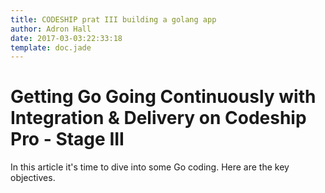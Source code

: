 ```yaml
---
title: CODESHIP prat III building a golang app
author: Adron Hall
date: 2017-03-03:22:33:18
template: doc.jade
---
```

# Getting Go Going Continuously with Integration & Delivery on Codeship Pro - Stage III

In this article it's time to dive into some Go coding. Here are the key objectives.